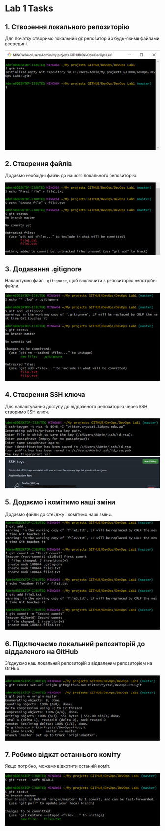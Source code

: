# Lab 1 Tasks

## 1. Створення локального репозиторію

Для початку створимо локальний git репозиторій з будь-якими файлами всередині.

![CreateRepo](https://github.com/ViktorPrystai/DevOps-PNU/blob/master/Screenshots/createrepo.jpg)

## 2. Створення файлів

Додаємо необхідні файли до нашого локального репозиторію.

![CreateFiles](https://github.com/ViktorPrystai/DevOps-PNU/blob/master/Screenshots/createfiles.jpg)

## 3. Додавання .gitignore

Налаштуємо файл `.gitignore`, щоб виключити з репозиторію непотрібні файли.

![Add gitignore](https://github.com/ViktorPrystai/DevOps-PNU/blob/master/Screenshots/add%20gitignore.jpg)

## 4. Створення SSH ключа

Для налаштування доступу до віддаленого репозиторію через SSH, створимо SSH ключ.

![key](https://github.com/ViktorPrystai/DevOps-PNU/blob/master/Screenshots/SSHkey.jpg)  
![keygit](https://github.com/ViktorPrystai/DevOps-PNU/blob/master/Screenshots/Add%20into%20github.jpg)

## 5. Додаємо і комітимо наші зміни

Додаємо файли до стейджу і комітимо наші зміни.

![con](https://github.com/ViktorPrystai/DevOps-PNU/blob/master/Screenshots/commit.jpg)

## 6. Підключаємо локальний репозиторій до віддаленого на GitHub

З’єднуємо наш локальний репозиторій з віддаленим репозиторієм на GitHub.

![push](https://github.com/ViktorPrystai/DevOps-PNU/blob/master/Screenshots/push.jpg)

## 7. Робимо відкат останнього коміту

Якщо потрібно, можемо відкотити останній коміт.

![reset](https://github.com/ViktorPrystai/DevOps-PNU/blob/master/Screenshots/reset%20last%20commit.jpg)

